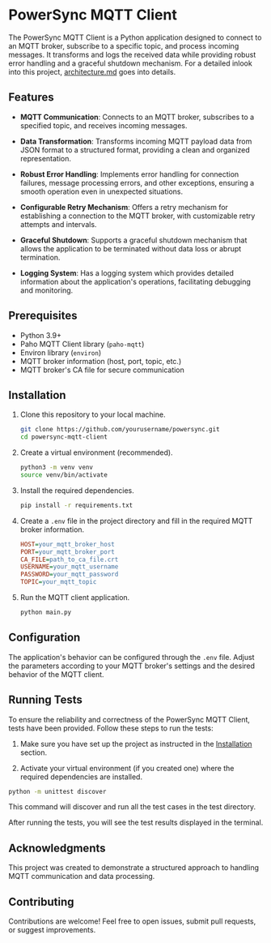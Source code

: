 # PowerSync MQTT Client

The PowerSync MQTT Client is a Python application designed to connect to an MQTT broker, subscribe to a specific topic, and process incoming messages. It transforms and logs the received data while providing robust error handling and a graceful shutdown mechanism. For a detailed inlook into this project, [architecture.md](architecture.md) goes into details.

## Features

- **MQTT Communication**: Connects to an MQTT broker, subscribes to a specified topic, and receives incoming messages.

- **Data Transformation**: Transforms incoming MQTT payload data from JSON format to a structured format, providing a clean and organized representation.

- **Robust Error Handling**: Implements error handling for connection failures, message processing errors, and other exceptions, ensuring a smooth operation even in unexpected situations.

- **Configurable Retry Mechanism**: Offers a retry mechanism for establishing a connection to the MQTT broker, with customizable retry attempts and intervals.

- **Graceful Shutdown**: Supports a graceful shutdown mechanism that allows the application to be terminated without data loss or abrupt termination.

- **Logging System**: Has a logging system which provides detailed information about the application's operations, facilitating debugging and monitoring.


## Prerequisites

- Python 3.9+
- Paho MQTT Client library (`paho-mqtt`)
- Environ library (`environ`)
- MQTT broker information (host, port, topic, etc.)
- MQTT broker's CA file for secure communication

## Installation

1. Clone this repository to your local machine.
   
   ```bash
   git clone https://github.com/yourusername/powersync.git
   cd powersync-mqtt-client
   ```

2. Create a virtual environment (recommended).
   
   ```bash
   python3 -m venv venv
   source venv/bin/activate
   ```

3. Install the required dependencies.
   
   ```bash
   pip install -r requirements.txt
   ```

4. Create a `.env` file in the project directory and fill in the required MQTT broker information.

   ```ini
   HOST=your_mqtt_broker_host
   PORT=your_mqtt_broker_port
   CA_FILE=path_to_ca_file.crt
   USERNAME=your_mqtt_username
   PASSWORD=your_mqtt_password
   TOPIC=your_mqtt_topic
   ```

5. Run the MQTT client application.
   
   ```bash
   python main.py
   ```

## Configuration

The application's behavior can be configured through the `.env` file. Adjust the parameters according to your MQTT broker's settings and the desired behavior of the MQTT client.

## Running Tests

To ensure the reliability and correctness of the PowerSync MQTT Client, tests have been provided. Follow these steps to run the tests:

1. Make sure you have set up the project as instructed in the [Installation](#installation) section.

2. Activate your virtual environment (if you created one) where the required dependencies are installed.

```bash
python -m unittest discover
```
This command will discover and run all the test cases in the test directory.

After running the tests, you will see the test results displayed in the terminal.

## Acknowledgments

This project was created to demonstrate a structured approach to handling MQTT communication and data processing.

## Contributing

Contributions are welcome! Feel free to open issues, submit pull requests, or suggest improvements.



